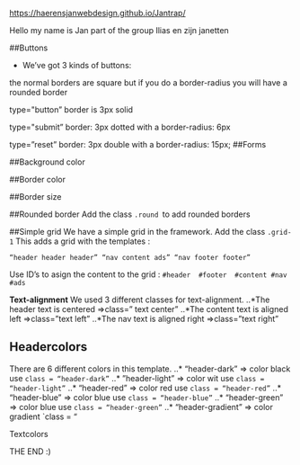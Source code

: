 https://haerensjanwebdesign.github.io/Jantrap/

Hello my name is Jan part of the group Ilias en zijn  janetten

##Buttons 

-  We’ve got 3 kinds of buttons:
 
 the normal borders are square but if you do a border-radius you will have a rounded border

type="button”    border is  3px solid 

type="submit”   border: 3px dotted with a border-radius: 6px

type=”reset”   border: 3px double with a border-radius: 15px;
##Forms 

##Background color

##Border color

##Border size

##Rounded border
Add the class `.round `to add rounded borders

##Simple grid
We have a simple grid in the framework.
Add the class `.grid-1`
This adds a grid with the templates :

`“header header header”
“nav content ads”
“nav footer footer”`

Use ID’s to asign the content to the grid : 
`#header 
#footer 
#content
#nav
#ads`

**Text-alignment**
We used 3 different classes for text-alignment.
..*The header text is centered =>class=” text center” 
..*The content text is aligned left =>class=”text left” 
..*The nav text is aligned right =>class=”text right” 

## Headercolors
There are 6 different colors in this template.
..* “header-dark” => color black use `class = “header-dark”`
..* ”header-light” => color wit use `class = “header-light”`
..* “header-red” => color red use `class = “header-red”`
..* “header-blue” => color blue use `class = “header-blue”`
..* “header-green” => color blue use `class = “header-green”`
..* “header-gradient” => color gradient `class = “

Textcolors 

THE END :) 




